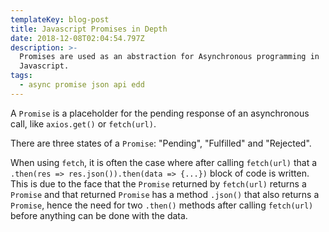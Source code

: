 ```yaml
---
templateKey: blog-post
title: Javascript Promises in Depth
date: 2018-12-08T02:04:54.797Z
description: >-
  Promises are used as an abstraction for Asynchronous programming in
  Javascript.
tags:
  - async promise json api edd
---
```

A `Promise` is a placeholder for the pending response of an asynchronous call, like `axios.get()` or `fetch(url)`.  

There are three states of a `Promise`: "Pending", "Fulfilled" and "Rejected".

When using `fetch`, it is often the case where after calling `fetch(url)` that a `.then(res => res.json()).then(data => {...})` block of code is written.  This is due to the face that the `Promise` returned by `fetch(url)` returns a `Promise` and that returned `Promise` has a method `.json()` that also returns a `Promise`, hence the need for two `.then()` methods after calling `fetch(url)` before anything can be done with the data.
